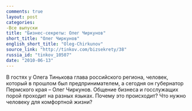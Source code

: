 ```yaml
---
comments: true
layout: post
categories:
-Все выпуски
title: "Бизнес-секреты: Олег Чиркунов"
short_title: "Олег Чиркунов"
english_short_title: "Oleg-Chirkunov"
source_link: "http://tinkov.com/bizsekrety/38"
russia_id: "tinkov_10507"
date: "2010-06-13"
---
```

В гостях у Олега Тинькова глава российского региона, человек, который в прошлом был предпринимателем, а сегодня он губернатор Пермского края – Олег Чиркунов. Общение бизнеса и госслужащих порой проходит на разных языках. Почему это происходит? Что нужно человеку для комфортной жизни?
